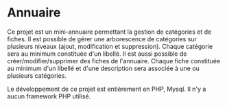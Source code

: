# Annuaire
Ce projet est un mini-annuaire permettant la gestion de catégories et de fiches.
Il est possible de gérer une arborescence de catégories sur plusieurs niveaux (ajout, modification et suppression). Chaque catégorie sera au minimum constituée d'un libellé. Il est aussi possible de créer/modifier/supprimer des fiches de l'annuaire. Chaque fiche constituée au minimum d'un libellé et d'une description sera associée à une ou plusieurs catégories.

Le développement de ce projet est entièrement en PHP, Mysql. Il n'y a aucun framework PHP utilisé.
